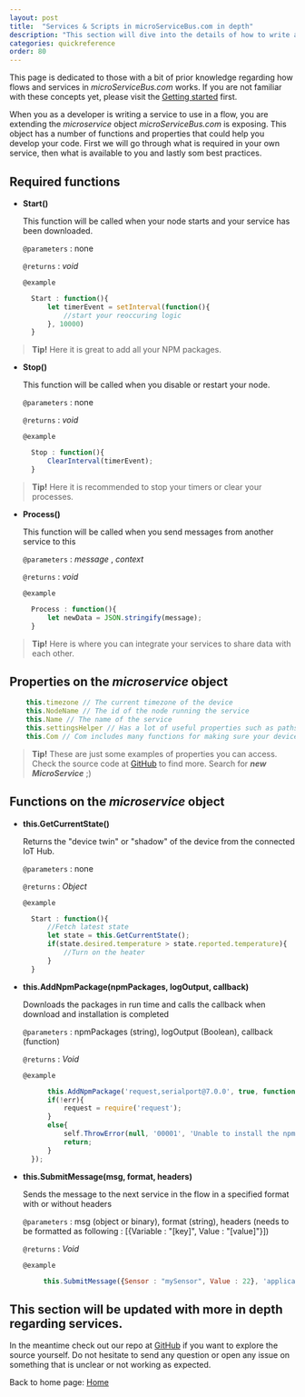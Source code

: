 ```yaml
---
layout: post
title:  "Services & Scripts in microServiceBus.com in depth"
description: "This section will dive into the details of how to write a Service. Learn more about how you can enhance productivity through our Tips & Tricks."
categories: quickreference
order: 80
---
```


This page is dedicated to those with a bit of prior knowledge regarding how flows and services in *microServiceBus.com* works. If you are not familiar with these concepts yet, please visit the [Getting started](../gettingStarted/) first.

When you as a developer is writing a service to use in a flow, you are extending the *microservice* object *microServiceBus.com* is exposing. This object has a number of functions and properties that could help you develop your code. First we will go through what is required in your own service, then what is available to you and lastly som best practices.

## Required functions

* **Start()**

  This function will be called when your node starts and your service has been downloaded.
  
  `@parameters` : none

  `@returns` : _void_

  `@example`

  ```javascript
    Start : function(){
        let timerEvent = setInterval(function(){
            //start your reoccuring logic
        }, 10000)
    }
  ```

> **Tip!**
> Here it is great to add all your NPM packages.

* **Stop()**

  This function will be called when you disable or restart your node.
  
  `@parameters` : none

  `@returns` : _void_

  `@example`

  ```javascript
    Stop : function(){
        ClearInterval(timerEvent);
    }
  ```

> **Tip!**
> Here it is recommended to stop your timers or clear your processes.

* **Process()**

  This function will be called when you send messages from another service to this
  
  `@parameters` : _message_ , _context_

  `@returns` : _void_

  `@example`

  ```javascript
    Process : function(){
        let newData = JSON.stringify(message);
    }
  ```

> **Tip!**
> Here is where you can integrate your services to share data with each other.

## Properties on the *microservice* object

```javascript
    this.timezone // The current timezone of the device
    this.NodeName // The id of the node running the service
    this.Name // The name of the service
    this.settingsHelper // Has a lot of useful properties such as paths
    this.Com // Com includes many functions for making sure your device is connected as it should be 
  ```

> **Tip!**
> These are just some examples of properties you can access. Check the source code at [GitHub](https://github.com/axians/microservicebus-core/blob/dev/lib/MicroServiceBusNode.js) to find more. Search for _**new MicroService**_ ;)


## Functions on the *microservice* object

* **this.GetCurrentState()**

  Returns the "device twin" or "shadow" of the device from the connected IoT Hub.
  
  `@parameters` : none

  `@returns` : _Object_

  `@example`

  ```javascript
    Start : function(){
        //Fetch latest state
        let state = this.GetCurrentState();
        if(state.desired.temperature > state.reported.temperature){
            //Turn on the heater
        }
    }
  ```

* **this.AddNpmPackage(npmPackages, logOutput, callback)**

  Downloads the packages in run time and calls the callback when download and installation is completed
  
  `@parameters` : npmPackages (string), logOutput (Boolean), callback (function)

  `@returns` : _Void_

  `@example`

  ```javascript
        this.AddNpmPackage('request,serialport@7.0.0', true, function(err){
        if(!err){
            request = require('request');
        }
        else{
            self.ThrowError(null, '00001', 'Unable to install the npm packages');
            return;
        }
    });
  ```

* **this.SubmitMessage(msg, format, headers)**

  Sends the message to the next service in the flow in a specified format with or without headers
  
  `@parameters` : msg (object or binary), format (string), headers (needs to be formatted as following : [{Variable : "[key]", Value : "[value]"}])

  `@returns` : _Void_

  `@example`

  ```javascript
       this.SubmitMessage({Sensor : "mySensor", Value : 22}, 'application/json', [{Variable : "messageType", Value : "tempSensor"}]);
  ```

## This section will be updated with more in depth regarding services.

In the meantime check out our repo at [GitHub](https://github.com/axians/microservicebus-core/blob/dev/lib/MicroServiceBusNode.js) if you want to explore the source yourself. Do not hesitate to send any question or open any issue on something that is unclear or not working as expected.

Back to home page: [Home](/)
